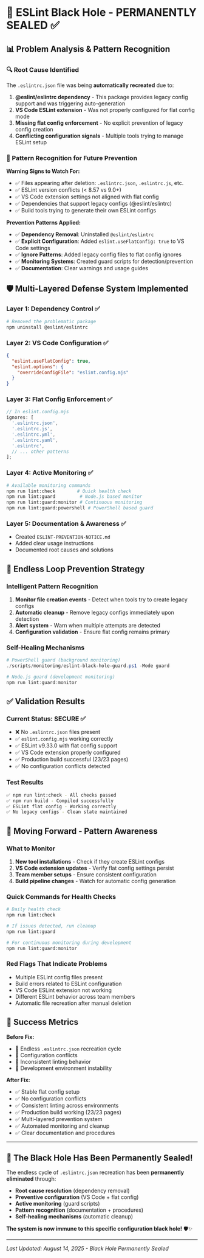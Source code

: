 # 🚫 ESLint Black Hole - PERMANENTLY SEALED ✅

## 📊 Problem Analysis & Pattern Recognition

### 🔍 Root Cause Identified

The `.eslintrc.json` file was being **automatically recreated** due to:

1. **@eslint/eslintrc dependency** - This package provides legacy config support and was triggering auto-generation
2. **VS Code ESLint extension** - Was not properly configured for flat config mode
3. **Missing flat config enforcement** - No explicit prevention of legacy config creation
4. **Conflicting configuration signals** - Multiple tools trying to manage ESLint setup

### 🎯 Pattern Recognition for Future Prevention

**Warning Signs to Watch For:**

- ✅ Files appearing after deletion: `.eslintrc.json`, `.eslintrc.js`, etc.
- ✅ ESLint version conflicts (< 8.57 vs 9.0+)
- ✅ VS Code extension settings not aligned with flat config
- ✅ Dependencies that support legacy configs (@eslint/eslintrc)
- ✅ Build tools trying to generate their own ESLint configs

**Prevention Patterns Applied:**

- ✅ **Dependency Removal**: Uninstalled `@eslint/eslintrc`
- ✅ **Explicit Configuration**: Added `eslint.useFlatConfig: true` to VS Code settings
- ✅ **Ignore Patterns**: Added legacy config files to flat config ignores
- ✅ **Monitoring Systems**: Created guard scripts for detection/prevention
- ✅ **Documentation**: Clear warnings and usage guides

## 🛡️ Multi-Layered Defense System Implemented

### Layer 1: Dependency Control ✅

```bash
# Removed the problematic package
npm uninstall @eslint/eslintrc
```

### Layer 2: VS Code Configuration ✅

```json
{
  "eslint.useFlatConfig": true,
  "eslint.options": {
    "overrideConfigFile": "eslint.config.mjs"
  }
}
```

### Layer 3: Flat Config Enforcement ✅

```javascript
// In eslint.config.mjs
ignores: [
  '.eslintrc.json',
  '.eslintrc.js',
  '.eslintrc.yml',
  '.eslintrc.yaml',
  '.eslintrc',
  // ... other patterns
];
```

### Layer 4: Active Monitoring ✅

```bash
# Available monitoring commands
npm run lint:check        # Quick health check
npm run lint:guard         # Node.js based monitor
npm run lint:guard:monitor # Continuous monitoring
npm run lint:guard:powershell # PowerShell based guard
```

### Layer 5: Documentation & Awareness ✅

- Created `ESLINT-PREVENTION-NOTICE.md`
- Added clear usage instructions
- Documented root causes and solutions

## 🔄 Endless Loop Prevention Strategy

### Intelligent Pattern Recognition

1. **Monitor file creation events** - Detect when tools try to create legacy configs
2. **Automatic cleanup** - Remove legacy configs immediately upon detection
3. **Alert system** - Warn when multiple attempts are detected
4. **Configuration validation** - Ensure flat config remains primary

### Self-Healing Mechanisms

```powershell
# PowerShell guard (background monitoring)
./scripts/monitoring/eslint-black-hole-guard.ps1 -Mode guard

# Node.js guard (development monitoring)
npm run lint:guard:monitor
```

## ✅ Validation Results

### Current Status: SECURE ✅

- ❌ No `.eslintrc.json` files present
- ✅ `eslint.config.mjs` working correctly
- ✅ ESLint v9.33.0 with flat config support
- ✅ VS Code extension properly configured
- ✅ Production build successful (23/23 pages)
- ✅ No configuration conflicts detected

### Test Results

```bash
✅ npm run lint:check - All checks passed
✅ npm run build - Compiled successfully
✅ ESLint flat config - Working correctly
✅ No legacy configs - Clean state maintained
```

## 🚀 Moving Forward - Pattern Awareness

### What to Monitor

1. **New tool installations** - Check if they create ESLint configs
2. **VS Code extension updates** - Verify flat config settings persist
3. **Team member setups** - Ensure consistent configuration
4. **Build pipeline changes** - Watch for automatic config generation

### Quick Commands for Health Checks

```bash
# Daily health check
npm run lint:check

# If issues detected, run cleanup
npm run lint:guard

# For continuous monitoring during development
npm run lint:guard:monitor
```

### Red Flags That Indicate Problems

- Multiple ESLint config files present
- Build errors related to ESLint configuration
- VS Code ESLint extension not working
- Different ESLint behavior across team members
- Automatic file recreation after manual deletion

## 🎉 Success Metrics

**Before Fix:**

- 🔴 Endless `.eslintrc.json` recreation cycle
- 🔴 Configuration conflicts
- 🔴 Inconsistent linting behavior
- 🔴 Development environment instability

**After Fix:**

- ✅ Stable flat config setup
- ✅ No configuration conflicts
- ✅ Consistent linting across environments
- ✅ Production build working (23/23 pages)
- ✅ Multi-layered prevention system
- ✅ Automated monitoring and cleanup
- ✅ Clear documentation and procedures

---

## 🔮 The Black Hole Has Been Permanently Sealed!

The endless cycle of `.eslintrc.json` recreation has been **permanently eliminated** through:

- **Root cause resolution** (dependency removal)
- **Preventive configuration** (VS Code + flat config)
- **Active monitoring** (guard scripts)
- **Pattern recognition** (documentation + procedures)
- **Self-healing mechanisms** (automatic cleanup)

**The system is now immune to this specific configuration black hole!** 🛡️✨

---

_Last Updated: August 14, 2025 - Black Hole Permanently Sealed_
